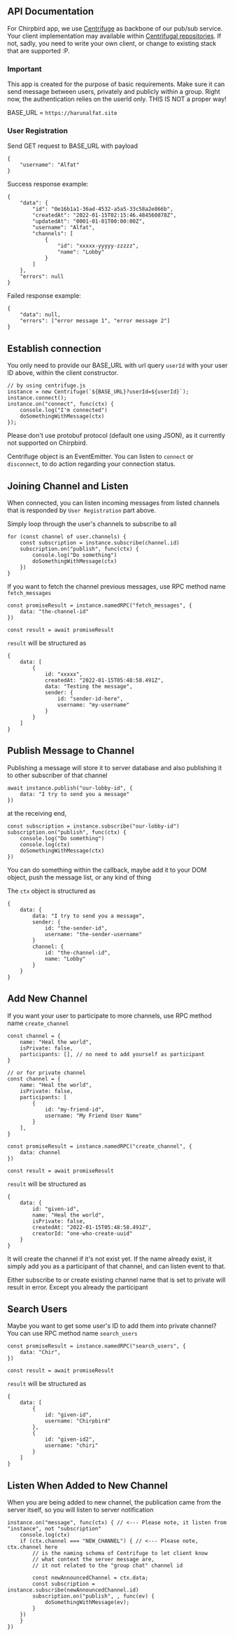 ## API Documentation

For Chirpbird app, we use [Centrifuge](https://github.com/centrifugal/centrifuge) as backbone of our pub/sub service. Your client implementation may available within [Centrifugal repositories](https://github.com/centrifugal). If not, sadly, you need to write your own client, or change to existing stack that are supported :P.

### Important

This app is created for the purpose of basic requirements. Make sure it can send message between users, privately and publicly within a group. Right now, the authentication relies on the userId only. THIS IS NOT a proper way!

BASE_URL = `https://harunalfat.site`

### User Registration
Send GET request to BASE_URL with payload 
```
{
    "username": "Alfat"
}
```

Success response example:
```
{
    "data": {
        "id": "0e16b1a1-36ad-4532-a5a5-33c58a2e866b",
        "createdAt": "2022-01-15T02:15:46.484560878Z",
        "updatedAt": "0001-01-01T00:00:00Z",
        "username": "Alfat",
        "channels": [
            {
                "id": "xxxxx-yyyyy-zzzzz",
                "name": "Lobby"
            }
        ]
    },
    "errors": null
}
```
Failed response example:
```
{
    "data": null,
    "errors": ["error message 1", "error message 2"]
}
```

## Establish connection
You only need to provide our BASE_URL with url query `userId` with your user ID above, within the client constructor.
```
// by using centrifuge.js
instance = new Centrifuge(`${BASE_URL}?userId=${userId}`);
instance.connect();
instance.on("connect", func(ctx) {
    console.log("I'm connected")
    doSomethingWithMessage(ctx)
});
```
Please don't use protobuf protocol  (default one using JSON), as it currently not supported on Chirpbird.

Centrifuge object is an EventEmitter. You can listen to `connect` or `disconnect`, to do action regarding your connection status.

## Joining Channel and Listen
When connected, you can listen incoming messages from listed channels that is responded by `User Registration` part above.

Simply loop through the user's channels to subscribe to all

```
for (const channel of user.channels) {
    const subscription = instance.subscribe(channel.id)
    subscription.on("publish", func(ctx) {
        console.log("Do something")
        doSomethingWithMessage(ctx)
    })
}
```

If you want to fetch the channel previous messages, use RPC method name `fetch_messages`
```
const promiseResult = instance.namedRPC("fetch_messages", {
    data: "the-channel-id"
})

const result = await promiseResult
```

`result` will be structured as
```
{
    data: [
        {
            id: "xxxxx",
            createdAt: "2022-01-15T05:48:58.491Z",
            data: "Testing the message",
            sender: {
                id: "sender-id-here",
                username: "my-username"
            }
        }
    ]
}
```
## Publish Message to Channel
Publishing a message will store it to server database and also publishing it to other subscriber of that channel
```
await instance.publish("our-lobby-id", {
    data: "I try to send you a message"
})
```

at the receiving end,
```
const subscription = instance.subscribe("our-lobby-id")
subscription.on("publish", func(ctx) {
    console.log("Do something")
    console.log(ctx)
    doSomethingWithMessage(ctx)
})
```
You can do something within the callback, maybe add it to your DOM object, push the message list, or any kind of thing

The `ctx` object is structured as
```
{
    data: {
        data: "I try to send you a message",
        sender: {
            id: "the-sender-id",
            username: "the-sender-username"
        }
        channel: {
            id: "the-channel-id",
            name: "Lobby"
        }
    }
}
```

## Add New Channel
If you want your user to participate to more channels, use RPC method name `create_channel`
```
const channel = {
    name: "Heal the world",
    isPrivate: false,
    participants: [], // no need to add yourself as participant
}

// or for private channel
const channel = {
    name: "Heal the world",
    isPrivate: false,
    participants: [
        {
            id: "my-friend-id",
            username: "My Friend User Name"
        }
    ],
}

const promiseResult = instance.namedRPC("create_channel", {
    data: channel
})

const result = await promiseResult
```
`result` will be structured as
```
{
    data: {
        id: "given-id",
        name: "Heal the world",
        isPrivate: false,
        createdAt: "2022-01-15T05:48:58.491Z",
        creatorId: "one-who-create-uuid"
    }
}
```
It will create the channel if it's not exist yet. If the name already exist, it simply add you as a participant of that channel, and can listen event to that.

Either subscribe to or create existing channel name that is set to private will result in error. Except you already the participant

## Search Users
Maybe you want to get some user's ID to add them into private channel? You can use RPC method name `search_users`
```
const promiseResult = instance.namedRPC("search_users", {
    data: "Chir",
})

const result = await promiseResult
```
`result` will be structured as
```
{
    data: [
        {
            id: "given-id",
            username: "Chirpbird"
        },
        {
            id: "given-id2",
            username: "chiri"
        }
    ]
}
```

## Listen When Added to New Channel
When you are being added to new channel, the publication came from the server itself, so you will listen to server notification
```
instance.on("message", func(ctx) { // <--- Please note, it listen from "instance", not "subscription"
    console.log(ctx)
    if (ctx.channel === "NEW_CHANNEL") { // <--- Please note, ctx.channel here
        // is the naming schema of Centrifuge to let client know
        // what context the server message are,
        // it not related to the "group chat" channel id

        const newAnnouncedChannel = ctx.data;
        const subscription = instance.subscribe(newAnnouncedChannel.id)
        subscription.on("publish", , func(ev) {
            doSomethingWithMessage(ev);
        }
    })
    }
})
```
